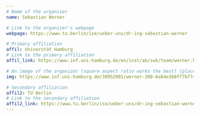 ```yaml
---
# Name of the organizer
name: Sebastian Werner

# Link to the organizer's webpage
webpage: https://www.tu.berlin/ise/ueber-uns/dr-ing-sebastian-werner

# Primary affiliation
affil: Universtät Hamburg
# Link to the primary affiliation
affil_link: https://www.inf.uni-hamburg.de/en/inst/ab/swk/team/werner.html

# An image of the organizer (square aspect ratio works the best) (place in the `assets/img/organizers` directory)
img: https://www.inf.uni-hamburg.de/38952001/werner-300-6a64e368ff7bf743b1a9994be84920854bc65b50.jpg

# Secondary affiliation
affil2: TU Berlin
# Link to the secondary affiliation
affil2_link: https://www.tu.berlin/ise/ueber-uns/dr-ing-sebastian-werner
---
```

